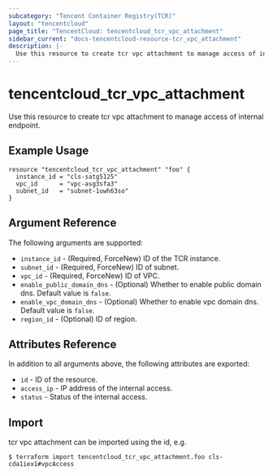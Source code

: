```yaml
---
subcategory: "Tencent Container Registry(TCR)"
layout: "tencentcloud"
page_title: "TencentCloud: tencentcloud_tcr_vpc_attachment"
sidebar_current: "docs-tencentcloud-resource-tcr_vpc_attachment"
description: |-
  Use this resource to create tcr vpc attachment to manage access of internal endpoint.
---
```


# tencentcloud_tcr_vpc_attachment

Use this resource to create tcr vpc attachment to manage access of internal endpoint.

## Example Usage

```hcl
resource "tencentcloud_tcr_vpc_attachment" "foo" {
  instance_id = "cls-satg5125"
  vpc_id      = "vpc-asg3sfa3"
  subnet_id   = "subnet-1uwh63so"
}
```

## Argument Reference

The following arguments are supported:

* `instance_id` - (Required, ForceNew) ID of the TCR instance.
* `subnet_id` - (Required, ForceNew) ID of subnet.
* `vpc_id` - (Required, ForceNew) ID of VPC.
* `enable_public_domain_dns` - (Optional) Whether to enable public domain dns. Default value is `false`.
* `enable_vpc_domain_dns` - (Optional) Whether to enable vpc domain dns. Default value is `false`.
* `region_id` - (Optional) ID of region.

## Attributes Reference

In addition to all arguments above, the following attributes are exported:

* `id` - ID of the resource.
* `access_ip` - IP address of the internal access.
* `status` - Status of the internal access.


## Import

tcr vpc attachment can be imported using the id, e.g.

```
$ terraform import tencentcloud_tcr_vpc_attachment.foo cls-cda1iex1#vpcAccess
```

